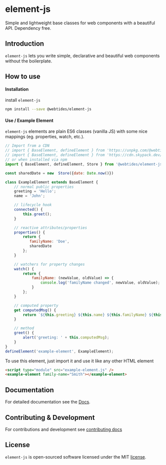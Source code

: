 # element-js

Simple and lightweight base classes for web components with a beautiful API. Dependency free.

## Introduction

`element-js` lets you write simple, declarative and beautiful web components without the boilerplate.

## How to use

#### Installation

install `element-js`

```sh
npm install --save @webtides/element-js
```

#### Use / Example Element

`element-js` elements are plain ES6 classes (vanilla JS) with some nice mappings (eg. properties, watch, etc.).

```javascript
// Import from a CDN
// import { BaseElement, defineElement } from 'https://unpkg.com/@webtides/element-js';
// import { BaseElement, defineElement } from 'https://cdn.skypack.dev/@webtides/element-js';
// or when installed via npm
import { BaseElement, defineElement, Store } from '@webtides/element-js';

const sharedDate = new  Store({date: Date.now()}) 

class ExampleElement extends BaseElement {
    // normal public properties
    greeting = 'Hello';
    name = 'John';

    // lifecycle hook
    connected() {
        this.greet();
    }

    // reactive attributes/properties
    properties() {
        return {
           familyName: 'Doe',
           sharedDate
        };
    }

    // watchers for property changes
    watch() {
        return {
            familyName: (newValue, oldValue) => {
                console.log('familyName changed', newValue, oldValue);
            }
        };
    }

    // computed property
    get computedMsg() {
        return `${this.greeting} ${this.name} ${this.familyName} ${this.sharedDate.date}`;
    }

    // method
    greet() {
        alert('greeting: ' + this.computedMsg);
    }
}
defineElement('example-element', ExampleElement);
```

To use this element, just import it and use it like any other HTML element

```html
<script type="module" src="example-element.js" />
<example-element family-name="Smith"></example-element>
```

## Documentation

For detailed documentation see the [Docs](docs/README.md).

## Contributing & Development

For contributions and development see [contributing docs](.github/CONTRIBUTING.md)

## License

`element-js` is open-sourced software licensed under the MIT [license](LICENSE).
